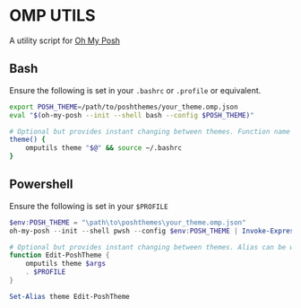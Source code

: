 # OMP UTILS

A utility script for [Oh My Posh](https://ohmyposh.dev/)

## Bash

Ensure the following is set in your `.bashrc` or `.profile` or equivalent.

```bash
export POSH_THEME=/path/to/poshthemes/your_theme.omp.json
eval "$(oh-my-posh --init --shell bash --config $POSH_THEME)"

# Optional but provides instant changing between themes. Function name can be whatever you like.
theme() {
    omputils theme "$@" && source ~/.bashrc
}
```

## Powershell

Ensure the following is set in your `$PROFILE`

```powershell
$env:POSH_THEME = "\path\to\poshthemes\your_theme.omp.json"
oh-my-posh --init --shell pwsh --config $env:POSH_THEME | Invoke-Expression

# Optional but provides instant changing between themes. Alias can be whatever you like.
function Edit-PoshTheme {
    omputils theme $args 
    . $PROFILE
}

Set-Alias theme Edit-PoshTheme
```
